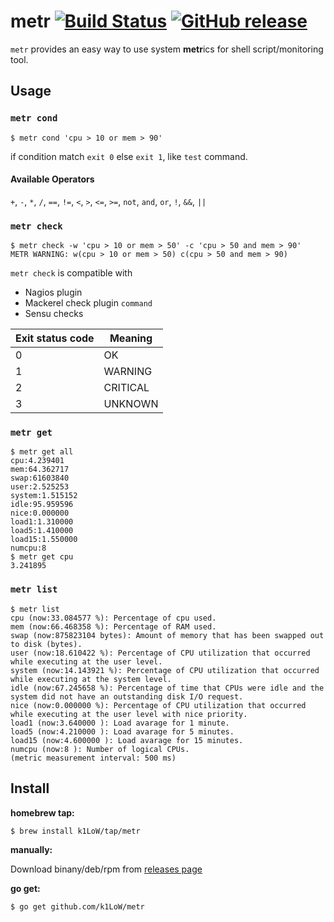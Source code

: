 # metr [![Build Status](https://travis-ci.org/k1LoW/metr.svg?branch=master)](https://travis-ci.org/k1LoW/metr) [![GitHub release](https://img.shields.io/github/release/k1LoW/metr.svg)](https://github.com/k1LoW/metr/releases)

`metr` provides an easy way to use system **metr**ics for shell script/monitoring tool.

## Usage

### `metr cond`

``` console
$ metr cond 'cpu > 10 or mem > 90'
```

if condition match `exit 0` else `exit 1`, like `test` command.

#### Available Operators

`+`, `-`, `*`, `/`, `==`, `!=`, `<`, `>`, `<=`, `>=`, `not`, `and`, `or`, `!`, `&&`, `||`

### `metr check`

``` console
$ metr check -w 'cpu > 10 or mem > 50' -c 'cpu > 50 and mem > 90'
METR WARNING: w(cpu > 10 or mem > 50) c(cpu > 50 and mem > 90)
```

`metr check` is compatible with

- Nagios plugin
- Mackerel check plugin `command`
- Sensu checks

| Exit status code | Meaning  |
| ---------------- | -------- |
| 0	               | OK       |
| 1                | WARNING  |
| 2                | CRITICAL |
| 3                | UNKNOWN  |

### `metr get`

``` console
$ metr get all
cpu:4.239401
mem:64.362717
swap:61603840
user:2.525253
system:1.515152
idle:95.959596
nice:0.000000
load1:1.310000
load5:1.410000
load15:1.550000
numcpu:8
$ metr get cpu
3.241895
```

### `metr list`

``` console
$ metr list
cpu (now:33.084577 %): Percentage of cpu used.
mem (now:66.468358 %): Percentage of RAM used.
swap (now:875823104 bytes): Amount of memory that has been swapped out to disk (bytes).
user (now:18.610422 %): Percentage of CPU utilization that occurred while executing at the user level.
system (now:14.143921 %): Percentage of CPU utilization that occurred while executing at the system level.
idle (now:67.245658 %): Percentage of time that CPUs were idle and the system did not have an outstanding disk I/O request.
nice (now:0.000000 %): Percentage of CPU utilization that occurred while executing at the user level with nice priority.
load1 (now:3.640000 ): Load avarage for 1 minute.
load5 (now:4.210000 ): Load avarage for 5 minutes.
load15 (now:4.600000 ): Load avarage for 15 minutes.
numcpu (now:8 ): Number of logical CPUs.
(metric measurement interval: 500 ms)
```

## Install

**homebrew tap:**

```console
$ brew install k1LoW/tap/metr
```

**manually:**

Download binany/deb/rpm from [releases page](https://github.com/k1LoW/metr/releases)

**go get:**

```console
$ go get github.com/k1LoW/metr
```
